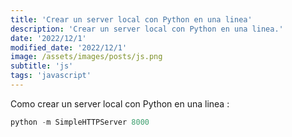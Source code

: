 ```yaml
---
title: 'Crear un server local con Python en una linea'
description: 'Crear un server local con Python en una linea.'
date: '2022/12/1'
modified_date: '2022/12/1'
image: /assets/images/posts/js.png
subtitle: 'js'
tags: 'javascript'
---
```


Como crear un server local con Python en una linea :

```python
python -m SimpleHTTPServer 8000
```
